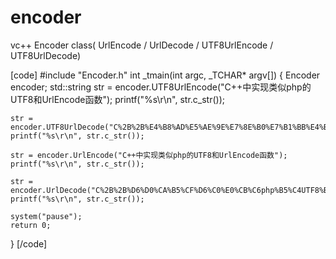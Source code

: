 # encoder
vc++ Encoder class( UrlEncode / UrlDecode / UTF8UrlEncode / UTF8UrlDecode)


[code]
#include "Encoder.h"
int _tmain(int argc, _TCHAR* argv[])
{
	Encoder encoder;
	std::string str = encoder.UTF8UrlEncode("C++中实现类似php的UTF8和UrlEncode函数");
	printf("%s\r\n", str.c_str());

	str = encoder.UTF8UrlDecode("C%2B%2B%E4%B8%AD%E5%AE%9E%E7%8E%B0%E7%B1%BB%E4%BC%BCphp%E7%9A%84UTF8%E5%92%8CUrlEncode%E5%87%BD%E6%95%B0");
	printf("%s\r\n", str.c_str());

	str = encoder.UrlEncode("C++中实现类似php的UTF8和UrlEncode函数");
	printf("%s\r\n", str.c_str());

	str = encoder.UrlDecode("C%2B%2B%D6%D0%CA%B5%CF%D6%C0%E0%CB%C6php%B5%C4UTF8%BA%CDUrlEncode%BA%AF%CA%FD");
	printf("%s\r\n", str.c_str());

    system("pause");
	return 0;
}
[/code]

